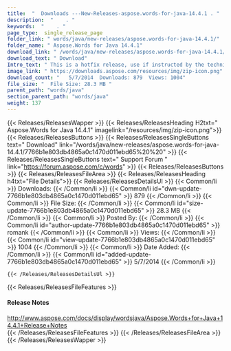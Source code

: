 ```yaml
---
title:  "  Downloads ---New-Releases-aspose.words-for-java-14.4.1 . " 
description:  "    . " 
keywords:  "    . " 
page_type:  single_release_page
folder_link: " words/java/new-releases/aspose.words-for-java-14.4.1/"
folder_name: " Aspose.Words for Java 14.4.1"
download_link: " /words/java/new-releases/aspose.words-for-java-14.4.1/7766b1e803db4865a0c1470d011ebd65"
download_text: " Download"
Intro_text: " This is a hotfix release, use if instructed by the technical support.  Aspose.Wo..."
image_link: " https://downloads.aspose.com/resources/img/zip-icon.png"
download_count: "   5/7/2014  Downloads: 879  Views: 1004"
file_size: "  File Size: 28.3 MB "
parent_path: "words/java"
section_parent_path: "words/java"
weight: 137 
---
```


{{< Releases/ReleasesWapper >}}
  {{< Releases/ReleasesHeading H2txt=" Aspose.Words for Java 14.4.1" imagelink="/resources/img/zip-icon.png">}}
  {{< Releases/ReleasesButtons >}}
    {{< Releases/ReleasesSingleButtons text=" Download" link="/words/java/new-releases/aspose.words-for-java-14.4.1/7766b1e803db4865a0c1470d011ebd65%20%20" >}}
    {{< Releases/ReleasesSingleButtons text=" Support Forum " link="https://forum.aspose.com/c/words" >}}
  {{< Releases/ReleasesButtons >}}
  {{< Releases/ReleasesFileArea >}}
    {{< Releases/ReleasesHeading h4txt="File Details">}}
    {{< Releases/ReleasesDetailsUl >}}
            {{< Common/li  >}} Downloads: {{< /Common/li >}} 
      {{< Common/li id="dwn-update-7766b1e803db4865a0c1470d011ebd65" >}} 879 {{< /Common/li >}} 
      {{< Common/li  >}} File Size: {{< /Common/li >}} 
      {{< Common/li id="size-update-7766b1e803db4865a0c1470d011ebd65" >}} 28.3 MB {{< /Common/li >}} 
      {{< Common/li  >}} Posted By: {{< /Common/li >}} 
      {{< Common/li id="author-update-7766b1e803db4865a0c1470d011ebd65" >}} romank {{< /Common/li >}} 
      {{< Common/li  >}} Views: {{< /Common/li >}} 
      {{< Common/li id="view-update-7766b1e803db4865a0c1470d011ebd65" >}} 1004 {{< /Common/li >}} 
      {{< Common/li  >}} Date Added: {{< /Common/li >}} 
      {{< Common/li id="added-update-7766b1e803db4865a0c1470d011ebd65" >}} 5/7/2014 {{< /Common/li >}} 

    {{< /Releases/ReleasesDetailsUl >}}

  {{< Releases/ReleasesFileFeatures >}}
      <h4>Release Notes</h4><div><a href="http://www.aspose.com/docs/display/wordsjava/Aspose.Words+for+Java+14.4.1+Release+Notes">http://www.aspose.com/docs/display/wordsjava/Aspose.Words+for+Java+14.4.1+Release+Notes</a></div>
  {{< /Releases/ReleasesFileFeatures >}}
 {{< /Releases/ReleasesFileArea >}}
{{< /Releases/ReleasesWapper >}}


